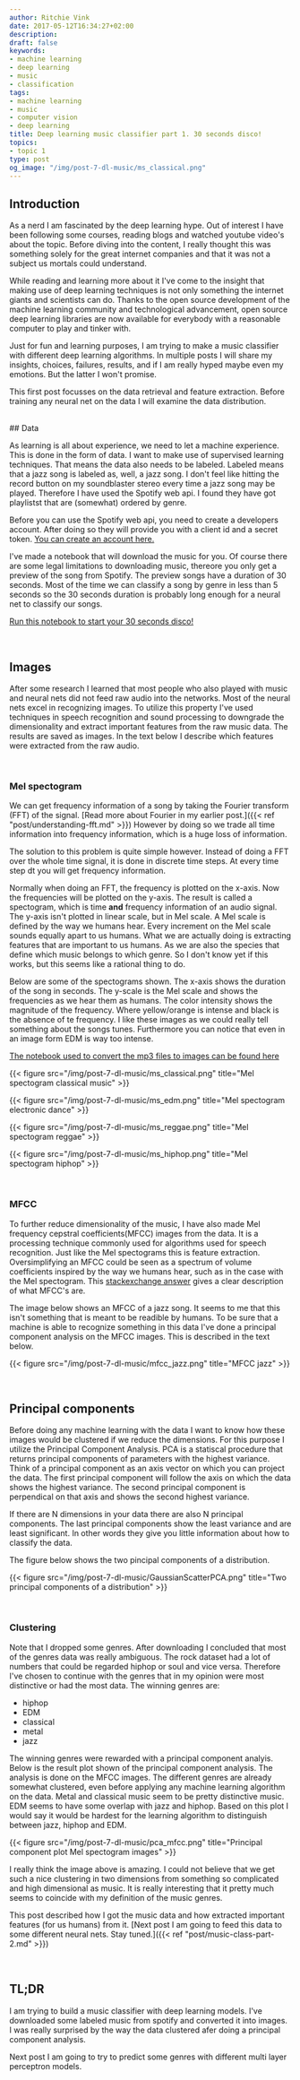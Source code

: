 ```yaml
---
author: Ritchie Vink
date: 2017-05-12T16:34:27+02:00
description: 
draft: false
keywords:
- machine learning
- deep learning
- music
- classification
tags:
- machine learning
- music
- computer vision
- deep learning
title: Deep learning music classifier part 1. 30 seconds disco!
topics:
- topic 1
type: post
og_image: "/img/post-7-dl-music/ms_classical.png"
---
```


## Introduction

As a nerd I am fascinated by the deep learning hype. Out of interest I have been following some courses, reading blogs and watched youtube video's about the topic. Before diving into the content, I really thought this was something solely for the great internet companies and that it was not a subject us mortals could understand. 

While reading and learning more about it I've come to the insight that making use of deep learning techniques is not only something the internet giants and scientists can do. Thanks to the open source development of the machine learning community and technological advancement, open source deep learning libraries are now available for everybody with a reasonable computer to play and tinker with.

Just for fun and learning purposes, I am trying to make a music classifier with different deep learning algorithms. In multiple posts I will share my insights, choices, failures, results, and if I am really hyped maybe even my emotions. But the latter I won't promise.

This first post focusses on the data retrieval and feature extraction. Before training any neural net on the data I will examine the data distribution.



<br/>
## Data

As learning is all about experience, we need to let a machine experience. This is done in the form of data. I want to make use of supervised learning techniques. That means the data also needs to be labeled. Labeled means that a jazz song is labeled as, well, a jazz song. I don't feel like hitting the record button on my soundblaster stereo every time a jazz song may be played. Therefore I have used the Spotify web api. I found they have got playlistst that are (somewhat) ordered by genre.

Before you can use the Spotify web api, you need to create a developers account. After doing so they will provide you with a client id and a secret token. [You can create an account here.](https://developer.spotify.com/my-applications/#!/applications)

I've made a notebook that will download the music for you. Of course there are some legal limitations to downloading music, thereore you only get a preview of the song from Spotify. The preview songs have a duration of 30 seconds. Most of the time we can classify a song by genre in less than 5 seconds so the 30 seconds duration is probably long enough for a neural net to classify our songs.

[Run this notebook to start your 30 seconds disco!](https://github.com/ritchie46/music-classification/blob/master/get_data.ipynb)

<br/>

## Images

After some research I learned that most people who also played with music and neural nets did not feed raw audio into the networks. Most of the neural nets excel in recognizing images. To utilize this property I've used techniques in speech recognition and sound processing to downgrade the dimensionality and extract important features from the raw music data. The results are saved as images. In the text below I describe which features were extracted from the raw audio.

<br/>

### Mel spectogram

We can get frequency information of a song by taking the Fourier transform (FFT)  of the signal. [Read more about Fourier in my earlier post.]({{< ref "post/understanding-fft.md" >}}) However by doing so we trade all time information into frequency information, which is a huge loss of information. 

The solution to this problem is quite simple however. Instead of doing a FFT over the whole time signal, it is done in discrete time steps. At every time step dt you will get frequency information. 

Normally when doing an FFT, the frequency is plotted on the x-axis. Now the frequencies will be plotted on the y-axis. The result is called a spectogram, which is time **and** frequency information of an audio signal. The y-axis isn't plotted in linear scale, but in Mel scale. A Mel scale is defined by the way we humans hear. Every increment on the Mel scale sounds equally apart to us humans. What we are actually doing is extracting features that are important to us humans. As we are also the species that define which music belongs to which genre. So I don't know yet if this works, but this seems like a rational thing to do.

Below are some of the spectograms shown. The x-axis shows the duration of the song in seconds. The y-scale is the Mel scale and shows the frequencies as we hear them as humans. The color intensity shows the magnitude of the frequency. Where yellow/orange is intense and black is the absence of te frequency. I like these images as we could really tell something about the songs tunes. Furthermore you can notice that even in an image form EDM is way too intense.

[The notebook used to convert the mp3 files to images can be found here](https://github.com/ritchie46/music-classification/blob/master/modify_data.ipynb)

{{< figure src="/img/post-7-dl-music/ms_classical.png" title="Mel spectogram classical music" >}}

{{< figure src="/img/post-7-dl-music/ms_edm.png" title="Mel spectogram electronic dance" >}}

{{< figure src="/img/post-7-dl-music/ms_reggae.png" title="Mel spectogram reggae" >}}

{{< figure src="/img/post-7-dl-music/ms_hiphop.png" title="Mel spectogram hiphop" >}}

<br/>

### MFCC

To further reduce dimensionality of the music, I have also made Mel frequency cepstral coefficients(MFCC) images from the data. It is a processing technique commonly used for algorithms used for speech recognition. Just like the Mel spectograms this is feature extraction. Oversimplifying an MFCC could be seen as a spectrum of volume coefficients inspired by the way we humans hear, such as in the case with the Mel spectogram. This [stackexchange answer](https://dsp.stackexchange.com/questions/6499/help-calculating-understanding-the-mfccs-mel-frequency-cepstrum-coefficients) gives a clear description of what MFCC's are.

The image below shows an MFCC of a jazz song. It seems to me that this isn't something that is meant to be readible by humans. To be sure that a machine is able to recognize something in this data I've done a principal component analysis on the MFCC images. This is described in the text below.

{{< figure src="/img/post-7-dl-music/mfcc_jazz.png" title="MFCC jazz" >}}

<br/>

## Principal components

Before doing any machine learning with the data I want to know how these images would be clustered if we reduce the dimensions. For this purpose I utilize the Principal Component Analysis. PCA is a statiscal procedure that returns principal components of parameters with the highest variance. Think of a principal component as an axis vector on which you can project the data. The first principal component will follow the axis on which the data shows the highest variance. The second principal component is perpendical on that axis and shows the second highest variance.

If there are N dimensions in your data there are also N principal components. The last principal components show the least variance and are least significant. In other words they give you little information about how to classify the data.

The figure below shows the two pincipal components of a distribution. 

{{< figure src="/img/post-7-dl-music/GaussianScatterPCA.png" title="Two principal components of a distribution" >}}

<br/>

### Clustering

Note that I dropped some genres. After downloading I concluded that most of the genres data was really ambiguous. The rock dataset had a lot of numbers that could be regarded hiphop or soul and vice versa. Therefore I've chosen to continue with the genres that in my opinion were most distinctive or had the most data. The winning genres are:

* hiphop
* EDM
* classical
* metal
* jazz

The winning genres were rewarded with a principal component analyis. Below is the result plot shown of the principal component analysis. The analysis is done on the MFCC images. The different genres are already somewhat clustered, even before applying any machine learning algorithm on the data. Metal and classical music seem to be pretty distinctive music. EDM seems to have some overlap with jazz and hiphop. Based on this plot I would say it would be hardest for the learning algorithm to distinguish between jazz, hiphop and EDM.


{{< figure src="/img/post-7-dl-music/pca_mfcc.png" title="Principal component plot Mel spectogram images" >}}

I really think the image above is amazing. I could not believe that we get such a nice clustering in two dimensions from something so complicated and high dimensional as music. It is really interesting that it pretty much seems to coincide with my definition of the music genres. 

This post described how I got the music data and how extracted important features (for us humans) from it. [Next post I am going to feed this data to some different neural nets. Stay tuned.]({{< ref "post/music-class-part-2.md" >}}) 


<br/>

## TL;DR
I am trying to build a music classifier with deep learning models. I've downloaded some labeled music from spotify and converted it into images. I was really surprised by the way the data clustered afer doing a principal component analysis. 

Next post I am going to try to predict some genres with different multi layer perceptron models.

